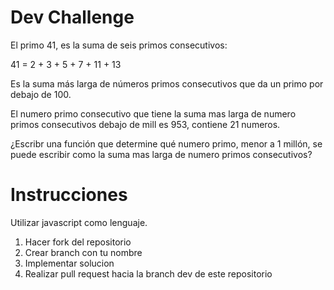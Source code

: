# Dev Challenge

El primo 41, es la suma de seis primos consecutivos:

41 = 2 + 3 + 5 + 7 + 11 + 13

Es la suma más larga de números primos consecutivos que da un primo por debajo de 100.

El numero primo consecutivo que tiene la suma mas larga de numero primos consecutivos debajo de mill es 953, contiene 21 numeros.

¿Escribr una función que determine qué numero primo, menor a 1 millón, se puede escribir como la suma mas larga de numero primos consecutivos?

# Instrucciones

Utilizar javascript como lenguaje.

1. Hacer fork del repositorio
2. Crear branch con tu nombre
3. Implementar solucion
3. Realizar pull request hacia la branch dev de este repositorio
